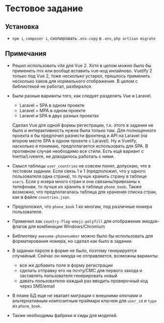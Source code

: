 # Тестовое задание

## Установка

- `npm i`, `composer i`, скопировать `.env.copy` в `.env`, `php artisan migrate`

## Примечания

- Решил использовать vite для Vue 2. Хотя в целом можно было бы применить mix или вообще вставить vue-код инлайново.
  Vuetify 2 только под Vue 2, тоже несколько устарел, пришлось применить несколько хаков для
  нормального отображения. В целом с библиотекой не работал, разбирался.
- Были разные варианты того, как следует разделить Vue и Laravel.
    - Laravel + SPA в одном проекте
    - Laravel + MPA в одном проекте
    - Laravel и SPA в двух разных проектах

  Сделал Vue для одной формы регистрации, т.к. этого в задании не было и интерактивность нужна была только там. Для
  полноценного проекта я бы предпочел разнести фронтенд и API на Laravel (на втором месте SPA в одном проекте с
  Laravel). Ну и Vuetify, насколько я понимаю, предполагается использовать для SPA. В противном случае необходимо все
  стили.
  Есть ещё вариант с Inertia/Livewire, не доводилось работать с ними.

- Смысл таблицы `user_countries` не совсем понял, допускаю, что в тестовом задании. Если связь 1 к 1 (предположил, что у
  одного пользователя одна страна), то лучше хранить страну в таблице `users`. Если у юзера много стран и они
  связаны/привязаны к телефонам, то лучше их хранить в таблице `phone_book`. Также возможно, что предполагалась таблица
  для хранения списка стран, как в файле `countries.json`.
- Предположил, что `phone_book` 1 ко многим, под различные номера пользователя.
- Применил хак `country-flag-emoji-polyfill` для отображения эмодзи-флагов для комбинации Windows/Chromium
- Библиотеку `awesome-phonenumber` можно было бы использовать для форматирования номера, но сделал как было в задании.
- В задании пароля в форме не было, поэтому генерируется случайный. Сейчас он никуда не отправляется, возможны варианты:
    - все же добавить поле в форму регистрации
    - сделать отправку его на почту/СМС для первого захода и заставлять пользователя генерировать новый
    - давать пользователю каждый раз вводить проверочный код через SMS/email
- В плане БД еще не хватает миграции с внешними ключами и альтернативным композитным праймари ключем для `user_id`
  и `type` из `phone_book`.
- Также необходимы фабрики и сиды для моделей.
